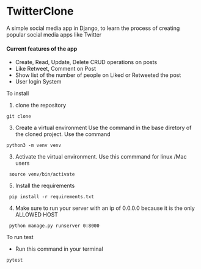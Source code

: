 # TwitterClone

A simple social media app in Django, to learn the process of creating popular social media apps like Twitter

#### Current features of the app
- Create, Read, Update, Delete CRUD operations on posts
- Like Retweet, Comment on Post
- Show list of the number of people on Liked or Retweeted the post
- User login System


To install
1. clone the repository
  ```
  git clone 
  ```
3. Create a virtual environment
  Use the command in the base diretory of the cloned project. Use the command
  ```
  python3 -m venv venv 
  ```
  
3. Activate the virtual environment. Use this commmand for linux /Mac users 
  ```
   source venv/bin/activate
  ```
   
5. Install the requirements
  ```
   pip install -r requirements.txt
  ```
4. Make sure to run your server with an ip of 0.0.0.0 because it is the only ALLOWED HOST
  ```
   python manage.py runserver 0:8000
  ```
  
  To run test
   - Run this command in your terminal
  ```
  pytest
  ```
  
